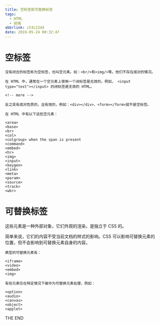 ```yaml
---
title: 空标签和可替换标签
tags:
  - HTML
  - 前端
abbrlink: c53c22dd
date: 2019-05-24 00:32:47
---
```


# 空标签

```
没有闭合的标签称为空标签，也叫空元素。如：<br/>和<img/>等。他们不存在成对的情况。

在 HTML 中，通常在一个空元素上使用一个闭标签是无效的。例如， <input type="text"></input> 的闭标签是无效的 HTML。

<!-- more -->

反之具有成对性质的，且有效的，例如：<div></div>、<form></form>就不是空标签。

在 HTML 中有以下这些空元素：

<area>
<base>
<br>
<col>
<colgroup> when the span is present
<command>
<embed>
<hr>
<img>
<input>
<keygen>
<link>
<meta>
<param>
<source>
<track>
<wbr>

```

# 可替换标签

这些元素是一种外部对象，它们外观的渲染，是独立于 CSS 的。

简单来说，它们的内容不受当前文档的样式的影响。CSS 可以影响可替换元素的位置，但不会影响到可替换元素自身的内容。

```
典型的可替换元素有：

<iframe>
<video>
<embed>
<img>

有些元素仅在特定情况下被作为可替换元素处理，例如：

<option>
<audio>
<canvas>
<object>
<applet>
```

THE END
